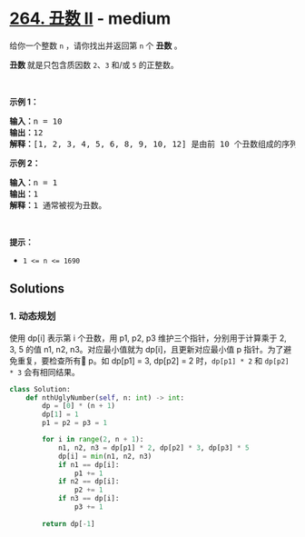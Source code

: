 # [264. 丑数 II](https://leetcode-cn.com/problems/ugly-number-ii/) - medium

<p>给你一个整数 <code>n</code> ，请你找出并返回第 <code>n</code> 个 <strong>丑数</strong> 。</p>

<p><strong>丑数 </strong>就是只包含质因数 <code>2</code>、<code>3</code> 和/或 <code>5</code> 的正整数。</p>

<p> </p>

<p><strong>示例 1：</strong></p>

<pre>
<strong>输入：</strong>n = 10
<strong>输出：</strong>12
<strong>解释：</strong>[1, 2, 3, 4, 5, 6, 8, 9, 10, 12] 是由前 10 个丑数组成的序列。
</pre>

<p><strong>示例 2：</strong></p>

<pre>
<strong>输入：</strong>n = 1
<strong>输出：</strong>1
<strong>解释：</strong>1 通常被视为丑数。
</pre>

<p> </p>

<p><strong>提示：</strong></p>

<ul>
	<li><code>1 <= n <= 1690</code></li>
</ul>


## Solutions

### 1. 动态规划

使用 dp[i] 表示第 i 个丑数，用 p1, p2, p3 维护三个指针，分别用于计算乘于 2, 3, 5 的值 n1, n2, n3。对应最小值就为 dp[i]，且更新对应最小值 p 指针。为了避免重复，要检查所有 p。如 dp[p1] = 3, dp[p2] = 2 时，`dp[p1] * 2` 和 `dp[p2] * 3` 会有相同结果。

```py
class Solution:
    def nthUglyNumber(self, n: int) -> int:
        dp = [0] * (n + 1)
        dp[1] = 1
        p1 = p2 = p3 = 1

        for i in range(2, n + 1):
            n1, n2, n3 = dp[p1] * 2, dp[p2] * 3, dp[p3] * 5
            dp[i] = min(n1, n2, n3)
            if n1 == dp[i]:
                p1 += 1
            if n2 == dp[i]:
                p2 += 1
            if n3 == dp[i]:
                p3 += 1
        
        return dp[-1]
```
